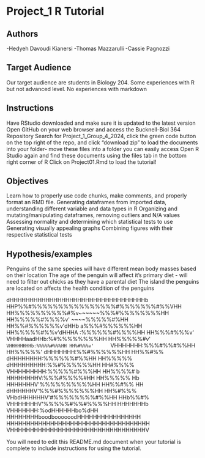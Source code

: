 # Project_1 R Tutorial

## Authors
-Hedyeh Davoudi Kianersi
-Thomas Mazzarulli 
-Cassie Pagnozzi

## Target Audience
Our target audience are students in Biology 204. Some experiences with R but not advanced level. No experiences with markdown 

## Instructions
Have RStudio downloaded and make sure it is updated to the latest version
Open GitHub on your web browser and access the Bucknell-Biol 364 Repository 
Search for Project_1_Group_4_2024, click the green code button on the top right of the repo, and click “download zip” to load the documents into your folder- move these files into a folder you can easily access
Open R Studio again and find these documents using the files tab in the bottom right corner of R
Click on Project01.Rmd to load the tutorial!

## Objectives
Learn how to properly use code chunks, make comments, and properly format an RMD file. 
Generating dataframes from imported data, understanding different variable and data types in R 
Organizing and mutating/manipulating dataframes, removing outliers and N/A values
Assessing normality and determining which statistical tests to use 
Generating visually appealing graphs 
Combining figures with their respective statistical tests 

## Hypothesis/examples
Penguins of the same species will have different mean body masses based on their location
The age of the penguin will affect it’s primary diet - will need to filter out chicks as they have a parental diet 
The island the penguins are located on affects the health condition of the penguins 



dHHHHHHHHHHHHHHHHHHHHHHHHHHHHHHHHHHb
HHP%%#%%%%%%%%%%%%%%%%#%%%%%%%#%%VHH
HH%%%%%%%%%%#%v~~~~~~\%%%#%%%%%%%%HH
HH%%%%%#%%%%v'        ~~~~\%%%%%#%HH
HH%%#%%%%%%v'dHHb      a%%%#%%%%%%HH
HH%%%%%#%%v'dHHHA     :%%%%%%#%%%%HH
HH%%%#%%%v' VHHHHaadHHb:%#%%%%%%%%HH
HH%%%%%#v'   `VHHHHHHHHb:%%%%%#%%%HH
HH%#%%%v'      `VHHHHHHH:%%%#%%#%%HH
HH%%%%%'        dHHHHHHH:%%#%%%%%%HH
HH%%#%%        dHHHHHHHH:%%%%%%#%%HH
HH%%%%%       dHHHHHHHHH:%%#%%%%%%HH
HH#%%%%       VHHHHHHHHH:%%%%%#%%%HH
HH%%%%#   b    HHHHHHHHV:%%%#%%%%#HH
HH%%%%%   Hb   HHHHHHHV'%%%%%%%%%%HH
HH%%#%%   HH  dHHHHHHV'%%%#%%%%%%%HH
HH%#%%%   VHbdHHHHHHV'#%%%%%%%%#%%HH
HHb%%#%    VHHHHHHHV'%%%%%#%%#%%%%HH
HHHHHHHb    VHHHHHHH:%odHHHHHHbo%dHH
HHHHHHHHboodboooooodHHHHHHHHHHHHHHHH
HHHHHHHHHHHHHHHHHHHHHHHHHHHHHHHHHHHH
VHHHHHHHHHHHHHHHHHHHHHHHHHHHHHHHHHHV


You will need to edit this README.md document when your tutorial is complete to include instructions for using the tutorial.